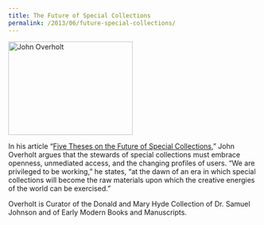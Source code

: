 ```yaml
---
title: The Future of Special Collections
permalink: /2013/06/future-special-collections/
---
```

<img src="{{site.baseurl}}/assets/img/overholt.jpg" alt="John Overholt" title="John Overholt" width="250" height="188" class="floatleft">

In his article “[Five Theses on the Future of Special Collections](http://nrs.harvard.edu/urn-3:HUL.InstRepos:10601790),” John Overholt argues that the stewards of special collections must embrace openness, unmediated access, and the changing profiles of users. “We are privileged to be working,” he states, “at the dawn of an era in which special collections will become the raw materials upon which the creative energies of the world can be exercised.”

Overholt is Curator of the Donald and Mary Hyde Collection of Dr. Samuel Johnson and of Early Modern Books and Manuscripts.
